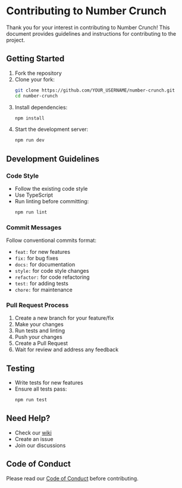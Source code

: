 # Contributing to Number Crunch

Thank you for your interest in contributing to Number Crunch! This document provides guidelines and instructions for contributing to the project.

## Getting Started

1. Fork the repository
2. Clone your fork:
   ```bash
   git clone https://github.com/YOUR_USERNAME/number-crunch.git
   cd number-crunch
   ```
3. Install dependencies:
   ```bash
   npm install
   ```
4. Start the development server:
   ```bash
   npm run dev
   ```

## Development Guidelines

### Code Style
- Follow the existing code style
- Use TypeScript
- Run linting before committing:
  ```bash
  npm run lint
  ```

### Commit Messages
Follow conventional commits format:
- `feat:` for new features
- `fix:` for bug fixes
- `docs:` for documentation
- `style:` for code style changes
- `refactor:` for code refactoring
- `test:` for adding tests
- `chore:` for maintenance

### Pull Request Process
1. Create a new branch for your feature/fix
2. Make your changes
3. Run tests and linting
4. Push your changes
5. Create a Pull Request
6. Wait for review and address any feedback

## Testing
- Write tests for new features
- Ensure all tests pass:
  ```bash
  npm run test
  ```

## Need Help?
- Check our [wiki](./wiki)
- Create an issue
- Join our discussions

## Code of Conduct
Please read our [Code of Conduct](./CODE_OF_CONDUCT.md) before contributing. 